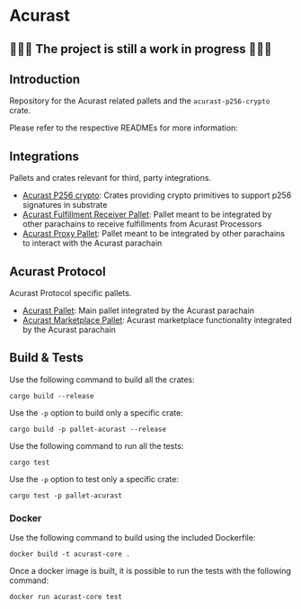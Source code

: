 # Acurast
## 🚧🚧🚧 The project is still a work in progress 🚧🚧🚧

## Introduction

Repository for the Acurast related pallets and the `acurast-p256-crypto` crate.

Please refer to the respective READMEs for more information:

## Integrations

Pallets and crates relevant for third, party integrations.

- [Acurast P256 crypto](p256-crypto/README.md): Crates providing crypto primitives to support p256 signatures in substrate
- [Acurast Fulfillment Receiver Pallet](pallets/acurast-fulfillment-receiver/README.md): Pallet meant to be integrated by other parachains to receive fulfillments from Acurast Processors
- [Acurast Proxy Pallet](pallets/proxy/README.md): Pallet meant to be integrated by other parachains to interact with the Acurast parachain

## Acurast Protocol

Acurast Protocol specific pallets.

- [Acurast Pallet](pallets/acurast/README.md): Main pallet integrated by the Acurast parachain
- [Acurast Marketplace Pallet](pallets/marketplace/README.md): Acurast marketplace functionality integrated by the Acurast parachain

## Build & Tests

Use the following command to build all the crates:

```
cargo build --release
```

Use the `-p` option to build only a specific crate:

```
cargo build -p pallet-acurast --release
```

Use the following command to run all the tests:

```
cargo test
```

Use the `-p` option to test only a specific crate:

```
cargo test -p pallet-acurast
```

### Docker

Use the following command to build using the included Dockerfile:

```
docker build -t acurast-core .
```

Once a docker image is built, it is possible to run the tests with the following command:

```
docker run acurast-core test
```